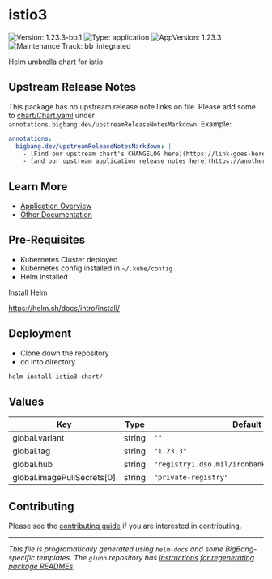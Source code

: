 <!-- Warning: Do not manually edit this file. See notes on gluon + helm-docs at the end of this file for more information. -->
# istio3

![Version: 1.23.3-bb.1](https://img.shields.io/badge/Version-1.23.3--bb.1-informational?style=flat-square) ![Type: application](https://img.shields.io/badge/Type-application-informational?style=flat-square) ![AppVersion: 1.23.3](https://img.shields.io/badge/AppVersion-1.23.3-informational?style=flat-square) ![Maintenance Track: bb_integrated](https://img.shields.io/badge/Maintenance_Track-bb_integrated-green?style=flat-square)

Helm umbrella chart for istio

## Upstream Release Notes

This package has no upstream release note links on file. Please add some to [chart/Chart.yaml](chart/Chart.yaml) under `annotations.bigbang.dev/upstreamReleaseNotesMarkdown`.
Example:
```yaml
annotations:
  bigbang.dev/upstreamReleaseNotesMarkdown: |
    - [Find our upstream chart's CHANGELOG here](https://link-goes-here/CHANGELOG.md)
    - [and our upstream application release notes here](https://another-link-here/RELEASE_NOTES.md)
```

## Learn More

- [Application Overview](docs/overview.md)
- [Other Documentation](docs/)

## Pre-Requisites

- Kubernetes Cluster deployed
- Kubernetes config installed in `~/.kube/config`
- Helm installed

Install Helm

https://helm.sh/docs/intro/install/

## Deployment

- Clone down the repository
- cd into directory

```bash
helm install istio3 chart/
```

## Values

| Key | Type | Default | Description |
|-----|------|---------|-------------|
| global.variant | string | `""` |  |
| global.tag | string | `"1.23.3"` |  |
| global.hub | string | `"registry1.dso.mil/ironbank/opensource/istio"` |  |
| global.imagePullSecrets[0] | string | `"private-registry"` |  |

## Contributing

Please see the [contributing guide](./CONTRIBUTING.md) if you are interested in contributing.

---

_This file is programatically generated using `helm-docs` and some BigBang-specific templates. The `gluon` repository has [instructions for regenerating package READMEs](https://repo1.dso.mil/big-bang/product/packages/gluon/-/blob/master/docs/bb-package-readme.md)._


